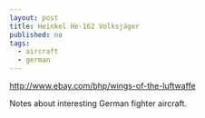```yaml
---
layout: post
title: Heinkel He-162 Volksjäger
published: no
tags:
  - aircraft
  - german
---
```

http://www.ebay.com/bhp/wings-of-the-luftwaffe


Notes about interesting German fighter aircraft.

